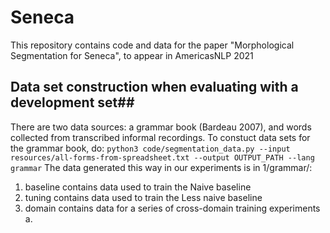 # Seneca
This repository contains code and data for the paper "Morphological Segmentation for Seneca", to appear in AmericasNLP 2021

## Data set construction when evaluating with a development set##
There are two data sources: a grammar book (Bardeau 2007), and words collected from transcribed informal recordings.
To constuct data sets for the grammar book, do:
```python3 code/segmentation_data.py --input resources/all-forms-from-spreadsheet.txt --output OUTPUT_PATH --lang grammar```
The data generated this way in our experiments is in 1/grammar/:
  1. baseline contains data used to train the Naive baseline
  2. tuning contains data used to train the Less naive baseline
  3. domain contains data for a series of cross-domain training experiments
    a. 
